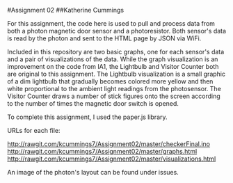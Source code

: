 #Assignment 02
##Katherine Cummings

For this assignment, the code here is used to pull and process data from both a photon magnetic door sensor and a photoresistor. Both sensor's data is read by the photon and sent to the HTML page by JSON via WiFi.

Included in this repository are two basic graphs, one for each sensor's data and a pair of visualizations of the data.
While the graph visualization is an improvement on the code from IA1, the Lightbulb and Visitor Counter both are original to this assignment.  The Lightbulb visualization is a small graphic of a dim lightbulb that gradually becomes colored more yellow and then white proportional to the ambient light readings from the photosensor.  The Visitor Counter draws a number of stick figures onto the screen according to the number of times the magnetic door switch is opened.

To complete this assignment, I used the paper.js library.

URLs for each file:

http://rawgit.com/kcummings7/Assignment02/master/checkerFinal.ino
http://rawgit.com/kcummings7/Assignment02/master/graphs.html
http://rawgit.com/kcummings7/Assignment02/master/visualizations.html

An image of the photon's layout can be found under issues.
